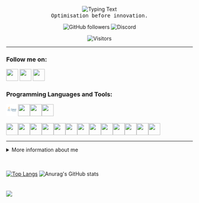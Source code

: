<p align="center">
  <img alt="Typing Text" src="https://readme-typing-svg.herokuapp.com?color=000000&center=true&vCenter=true&multiline=true&height=100&lines=ZimonIsHim;Welcome+to+my+profile" />
  <br />
  <samp>
  Optimisation before innovation.
  </samp>
</p>

<p align="center">
  <img alt="GitHub followers" src="https://img.shields.io/github/followers/zimonishim?style=for-the-badge" />
  <img alt="Discord" src="https://img.shields.io/discord/840543834769195039?style=for-the-badge" />
</p>
<p align="center">
    <img alt="Visitors" src="https://komarev.com/ghpvc/?username=zimonishim&style=flat-square" />
</p>

---

### Follow me on:
[<img height="32" width="32" src="https://unpkg.com/simple-icons@v5/icons/curseforge.svg" />][Curseforge]
[<img height="32" width="32" src="https://unpkg.com/simple-icons@v5/icons/discord.svg" />][Discord]
[<img height="32" width="32" src="https://unpkg.com/simple-icons@v5/icons/github.svg" />][GitHub]


### Programming Languages and Tools:
<img align="left" width="32px" src=https://raw.githubusercontent.com/github/explore/80688e429a7d4ef2fca1e82350fe8e3517d3494d/topics/java/java.png />
<img align="left" img height="32" width="32" src="https://unpkg.com/simple-icons@v5/icons/json.svg" />
<img align="left" img height="32" width="32" src="https://unpkg.com/simple-icons@v5/icons/junit5.svg" />
<img align="left" img height="32" width="32" src="https://unpkg.com/simple-icons@v5/icons/midi.svg" />
  
<br />
<br />
<br />

<img align="left" img height="0" width="0" src="https://unpkg.com/simple-icons@v5/icons/adobecreativecloud.svg" />
<img align="left" img height="32" width="32" src="https://unpkg.com/simple-icons@v5/icons/adobecreativecloud.svg" />
<img align="left" img height="32" width="32" src="https://unpkg.com/simple-icons@v5/icons/audacity.svg" />
<img align="left" img height="32" width="32" src="https://unpkg.com/simple-icons@v5/icons/github.svg" />
<img align="left" img height="32" width="32" src="https://unpkg.com/simple-icons@v5/icons/gitkraken.svg" />
<img align="left" img height="32" width="32" src="https://unpkg.com/simple-icons@v5/icons/grammarly.svg" />
<img align="left" img height="32" width="32" src="https://unpkg.com/simple-icons@v5/icons/lmms.svg" />
<img align="left" img height="32" width="32" src="https://unpkg.com/simple-icons@v5/icons/notepadplusplus.svg" />
<img align="left" img height="32" width="32" src="https://unpkg.com/simple-icons@v5/icons/obsstudio.svg" />
<img align="left" img height="32" width="32" src="https://unpkg.com/simple-icons@v5/icons/torproject.svg" />
<img align="left" img height="32" width="32" src="https://unpkg.com/simple-icons@v5/icons/unity.svg" />
<img align="left" img height="32" width="32" src="https://unpkg.com/simple-icons@v5/icons/virtualbox.svg" />
<img align="left" img height="32" width="32" src="https://unpkg.com/simple-icons@v5/icons/vlcmediaplayer.svg" />
<img align="left" img height="32" width="32" src="https://unpkg.com/simple-icons@v5/icons/wikipedia.svg" />

<br />
<br />

---

<details>
<summary>
  More information about me
</summary>
  
  ### Languages 🌐

| Language      | Proficiency       |
| ------------- | ----------------- |
| <img src="https://hatscripts.github.io/circle-flags/flags/nl.svg" width="14"> Dutch         | Native Language   |
| <img src="https://hatscripts.github.io/circle-flags/flags/gb.svg" width="14"> English       | C1                |
| <img src="https://hatscripts.github.io/circle-flags/flags/de.svg" width="14"> German        | B2                |
| <img src="https://hatscripts.github.io/circle-flags/flags/ru.svg" width="14"> Russian       | A1                |
  
## Projects I'm the most proud of

| Name            | Description                                                          | Language  | Repo                                                             |
| --------------- | -------------------------------------------------------------------- | --------- | ---------------------------------------------------------------- |
| Empty           | Also empty                                                           | Java      | Missing...                                                       |

  
</details>


<br />
<br />


[![Top Langs](https://github-readme-stats.vercel.app/api/top-langs/?username=zimonishim&exclude_repo=github-readme-stats,FestivalPlannerSimA3&show_icons=true&theme=dark)](https://github.com/anuraghazra/github-readme-stats)
![Anurag's GitHub stats](https://github-readme-stats-zimonishim.vercel.app/api?username=zimonishim&count_private=true&show_icons=true&theme=dark)

<br />

<img align="middle" src="https://github-profile-trophy.vercel.app/?username=zimonishim&theme=onedark" />

<br />
<br />

[Curseforge]: https://www.curseforge.com/members/zimonishim/projects
[Discord]: https://discord.gg/KjpYrgSRPG
[GitHub]: https://github.com/ZimonIsHim
